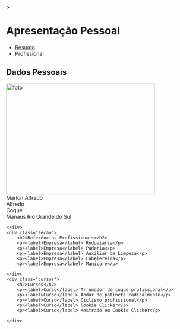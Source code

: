 <!DOCTYPE html>
<html lang="en">
<head>
    <meta charset="UTF-8">
    <title>Busca</title>
    ><link rel="stylesheet" href="./CSS/style.css">
</head>
<body>
    <h1>Apresentação Pessoal</h1>
    <ul id="menu">
        <li><a href="Meushobbies.html">Resumo</a></li>
        <li class="ativo">Profissional</li>
    </ul>
    <div class="secao"></div>
    <h2>Dados Pessoais</h2>
    <div id="divisao1" class="foto">
        <img src="https://img.freepik.com/fotos-premium/mulher-idosa-segurando-e-mostrando-a-tela-do-tablet-com-rosto-sorridente-e-satisfeito-avo-de-terno-azul-claro-com-penteado-de-coque-de-cabelo-grisalho-coletado-foto-de-estudio-isolada-em-fundo-cinza_416530-9790.jpg"width="400" height="300" sizes="100" alt="foto" class="foto"><br>
        <span class="Given-name">Marlon</span>
        <span class="additional-name">Alfredo</span><br>
        <span class="family-name">Alfredo</span>
        <sup><a href="#1" id="foto"title="Visite meus dados"></a></sup><br>
        <a class="dottalike@gmail.com">Coque</a>
        <div class="adm">
            <span class="location">Manaus</span>
            <span class="regiao">Rio Grande do Sul</span>
        </div>

    </div>
    <div class="secao">
        <h2>Referências Profissionais</h2>
        <p><label>Empresa</label> Rodoviaria</p>
        <p><label>Empresa</label> Padaria</p>
        <p><label>Empresa</label> Auxiliar de Limpeza</p>
        <p><label>Empresa</label> Cabelereira</p>
        <p><label>Empresa</label> Manicure</p>
        
    </div>
    <div class="cursos">
        <h2>Cursos</h2>
        <p><label>Curso</label> Arrumador de coque profissional</p>
        <p><label>Curso</label> Andar de patinete radicalmente</p>
        <p><label>Curso</label> Ciclismo profissional</p>
        <p><label>Curso</label> Cookie Clicker</p>
        <p><label>Curso</label> Mestrado em Cookie Clicker</p>

    </div>

</body>
</html>
